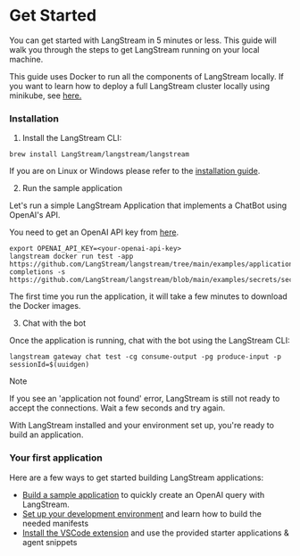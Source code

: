# Get Started

You can get started with LangStream in 5 minutes or less. This guide will walk you through the steps to get LangStream running on your local machine.

This guide uses Docker to run all the components of LangStream locally. If you want to learn how to deploy a full LangStream cluster locally using minikube, see [here.](installation/get-started-minikube.md)

### Installation

1. Install the LangStream CLI:

```
brew install LangStream/langstream/langstream
```

If you are on Linux or Windows please refer to the [installation guide](installation/langstream-cli.md).

2. Run the sample application

Let's run a simple LangStream Application that implements a ChatBot using OpenAI's API.

You need to get an OpenAI API key from [here](https://beta.openai.com/).

```
export OPENAI_API_KEY=<your-openai-api-key>
langstream docker run test -app https://github.com/LangStream/langstream/tree/main/examples/applications/openai-completions -s https://github.com/LangStream/langstream/blob/main/examples/secrets/secrets.yaml
```

The first time you run the application, it will take a few minutes to download the Docker images.

3. Chat with the bot

Once the application is running, chat with the bot using the LangStream CLI:

```
langstream gateway chat test -cg consume-output -pg produce-input -p sessionId=$(uuidgen)
```

> [!NOTE]
> If you see an 'application not found' error, LangStream is still not ready to accept the connections. Wait a few seconds and try again.

With LangStream installed and your environment set up, you're ready to build an application.

### Your first application

Here are a few ways to get started building LangStream applications:

* [Build a sample application](building-applications/build-a-sample-app.md) to quickly create an OpenAI query with LangStream.
* [Set up your development environment](building-applications/development-environment.md) and learn how to build the needed manifests
* [Install the VSCode extension](https://marketplace.visualstudio.com/items?itemName=DataStax.langstream) and use the provided starter applications & agent snippets
